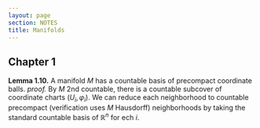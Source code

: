 ```yaml
---
layout: page
section: NOTES
title: Manifolds
---
```


## Chapter 1

**Lemma 1.10.** A manifold $M$ has a countable basis of precompact coordinate balls.
*proof.* By $M$ 2nd countable, there is a countable subcover of coordinate charts $(U_i, \varphi_i)$. We can reduce each neighborhood to countable precompact (verification uses $M$ Hausdorff) neighborhoods by taking the standard countable basis of $\mathbb{R}^n$ for ech $i$. 